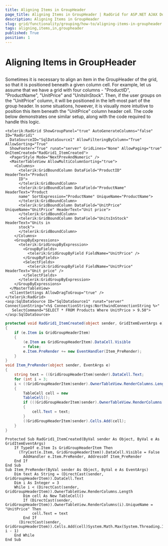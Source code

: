 ```yaml
---
title: Aligning Items in GroupHeader
page_title: Aligning Items in GroupHeader | RadGrid for ASP.NET AJAX Documentation
description: Aligning Items in GroupHeader
slug: grid/functionality/grouping/how-to/aligning-items-in-groupheader
tags: aligning,items,in,groupheader
published: True
position: 1
---
```


# Aligning Items in GroupHeader



## 

Sometimes it is necessary to align an item in the GroupHeader of the grid, so that it is positioned beneath a given column cell. For example, let us assume that we have a grid with four columns - "ProductID", "ProductName", "UnitPrice" and "UnitsInStock". Then, if the user groups on the "UnitPrice" column, it will be positioned in the left-most part of the group header. In some situations, however, it is visually more intuitive to position this item beneath the "UnitPrice" column header cell. The code below demonstrates one similar setup, along with the code required to handle this logic.

````ASP.NET
<telerik:RadGrid ShowGroupPanel="true" AutoGenerateColumns="false" ID="RadGrid1"
  DataSourceID="SqlDataSource1" AllowFilteringByColumn="True" AllowSorting="True"
  ShowFooter="True" runat="server" GridLines="None" AllowPaging="true" OnItemCreated="RadGrid1_ItemCreated">
  <PagerStyle Mode="NextPrevAndNumeric" />
  <MasterTableView AllowMultiColumnSorting="true">
    <Columns>
      <telerik:GridBoundColumn DataField="ProductID" HeaderText="Product
      ID">
      </telerik:GridBoundColumn>
      <telerik:GridBoundColumn DataField="ProductName" HeaderText="Product
      name" SortExpression="ProductName" UniqueName="ProductName">
      </telerik:GridBoundColumn>
      <telerik:GridBoundColumn DataField="UnitPrice" UniqueName="UnitPrice" HeaderText="Unit price">
      </telerik:GridBoundColumn>
      <telerik:GridBoundColumn DataField="UnitsInStock" HeaderText="Units in
      stock">
      </telerik:GridBoundColumn>
    </Columns>
    <GroupByExpressions>
      <telerik:GridGroupByExpression>
        <GroupByFields>
          <telerik:GridGroupByField FieldName="UnitPrice" />
        </GroupByFields>
        <SelectFields>
          <telerik:GridGroupByField FieldName="UnitPrice" HeaderText="Unit price" />
        </SelectFields>
      </telerik:GridGroupByExpression>
    </GroupByExpressions>
  </MasterTableView>
  <ClientSettings AllowDragToGroup="true" />
</telerik:RadGrid>
<asp:SqlDataSource ID="SqlDataSource1" runat="server" ConnectionString="<%$ ConnectionStrings:NorthwindConnectionString %>"
   SelectCommand="SELECT * FROM Products Where UnitPrice > 9.50">
</asp:SqlDataSource>  
````



````C#
protected void RadGrid1_ItemCreated(object sender, GridItemEventArgs e)
{
    if (e.Item is GridGroupHeaderItem)
    {
        (e.Item as GridGroupHeaderItem).DataCell.Visible
        = false;
        e.Item.PreRender += new EventHandler(Item_PreRender);
    }
}
void Item_PreRender(object sender, EventArgs e)
{
    string text = ((GridGroupHeaderItem)sender).DataCell.Text;
    for (int i = 3;
    i < ((GridGroupHeaderItem)sender).OwnerTableView.RenderColumns.Length; i++)
    {
        TableCell cell = new
        TableCell();
        if (((GridGroupHeaderItem)sender).OwnerTableView.RenderColumns[i].UniqueName == "UnitPrice")
        {
            cell.Text = text;
        }
        ((GridGroupHeaderItem)sender).Cells.Add(cell);
    }
}
````



````VB
Protected Sub RadGrid1_ItemCreated(ByVal sender As Object, ByVal e As GridItemEventArgs)
    If TypeOf e.Item Is GridGroupHeaderItem Then
      (TryCast(e.Item, GridGroupHeaderItem)).DataCell.Visible = False
        AddHandler e.Item.PreRender, AddressOf Item_PreRender
    End If
End Sub
Sub Item_PreRender(ByVal sender As Object, ByVal e As EventArgs)
    Dim text As String = (DirectCast(sender, GridGroupHeaderItem)).DataCell.Text
    Dim i As Integer = 3
    While i < (DirectCast(sender, GridGroupHeaderItem)).OwnerTableView.RenderColumns.Length
        Dim cell As New TableCell()
        If (DirectCast(sender, GridGroupHeaderItem)).OwnerTableView.RenderColumns(i).UniqueName = "UnitPrice" Then
            cell.Text = text
        End If
      (DirectCast(sender, GridGroupHeaderItem)).Cells.Add(cell)System.Math.Max(System.Threading.Interlocked.Increment(i), i - 1)
    End While
End Sub
````


